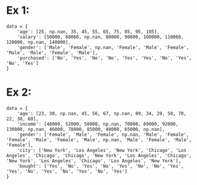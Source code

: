# Ex 1:
    data = {
        'age': [25, np.nan, 35, 45, 55, 65, 75, 85, 95, 105],
        'salary': [50000, 60000, np.nan, 80000, 90000, 100000, 110000, 120000, np.nan, 140000],
        'gender': ['Male', 'Female', np.nan, 'Female', 'Male', 'Female', 'Male', 'Male', 'Female', 'Male'],
        'purchased': ['No', 'Yes', 'No', 'No', 'Yes', 'Yes', 'No', 'Yes', 'No', 'Yes']
    }

# Ex 2:
    data = {
        'age': [23, 30, np.nan, 45, 56, 67, np.nan, 89, 34, 29, 50, 70, 22, 38, 60],
        'income': [48000, 52000, 58000, np.nan, 70000, 89000, 92000, 130000, np.nan, 46000, 78000, 85000, 40000, 65000, np.nan],
        'gender': ['Female', 'Male', 'Female', np.nan, 'Male', 'Female', 'Female', 'Male', 'Female', 'Male', np.nan, 'Male', 'Female', 'Male', 'Female'],
        'city': ['New York', 'Los Angeles', 'New York', 'Chicago', 'Los Angeles', 'Chicago', 'Chicago', 'New York', 'Los Angeles', 'Chicago', 'New York', 'Los Angeles', 'Chicago', 'Los Angeles', 'New York'],
        'bought': ['Yes', 'No', 'Yes', 'No', 'Yes', 'No', 'No', 'Yes', 'Yes', 'No', 'Yes', 'No', 'Yes', 'No', 'Yes']
    }
